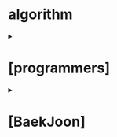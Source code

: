 # algorithm

<details markdown="1">
<summary>

# [programmers]

</summary>

- LV1.

    [서울에서 김서방 찾기](https://programmers.co.kr/learn/courses/30/lessons/12919?language=java)
    
    [소수 찾기](https://programmers.co.kr/learn/courses/30/lessons/12921)

    [문자열 다루기 기본](https://programmers.co.kr/learn/courses/30/lessons/12918)
    
    [최댓값 구하기(SQL)](https://programmers.co.kr/learn/courses/30/lessons/59415)
    
    [모든 레코드 조회하기(SQL)](https://programmers.co.kr/learn/courses/30/lessons/59034)
    
    [두 정수 사이의 합](https://programmers.co.kr/learn/courses/30/lessons/12912)
    
    [평균 구하기](https://programmers.co.kr/learn/courses/30/lessons/12944)
    
    [문자열을 정수로 바꾸기](https://programmers.co.kr/learn/courses/30/lessons/12925)
    
    [완주하지 못한 선수](https://programmers.co.kr/learn/courses/30/lessons/42576)
    
    [이름이 없는 동물의 아이디](https://programmers.co.kr/learn/courses/30/lessons/59039)
    
    [약수의 합](https://programmers.co.kr/learn/courses/30/lessons/12928)
    
    [모의고사](https://programmers.co.kr/learn/courses/30/lessons/42840)
    
    [문자열 내 마음대로 정렬하기](https://programmers.co.kr/learn/courses/30/lessons/12915)
    
    [동물의 아이디와 이름](https://programmers.co.kr/learn/courses/30/lessons/59403)
    
    [역순 정렬하기](https://programmers.co.kr/learn/courses/30/lessons/59035)
    
    [아픈 동물 찾기](https://programmers.co.kr/learn/courses/30/lessons/59036)
    
    [어린 동물 찾기](https://programmers.co.kr/learn/courses/30/lessons/59037)
    
    [여러 기준으로 정렬하기](https://programmers.co.kr/learn/courses/30/lessons/59404)
    
    [상위 n개 레코드](https://programmers.co.kr/learn/courses/30/lessons/59405)
    
    [이름이 있는 동물의 아이디](https://programmers.co.kr/learn/courses/30/lessons/59407)

- LV2.

    [탑](https://programmers.co.kr/learn/courses/30/lessons/42588)

    [주식가격](https://programmers.co.kr/learn/courses/30/lessons/42584)

    [프린터](https://programmers.co.kr/learn/courses/30/lessons/42587)
    
    [가장 큰 수](https://programmers.co.kr/learn/courses/30/lessons/42746)
    
    [124 나라의 숫자](https://programmers.co.kr/learn/courses/30/lessons/12899)
    
    [위장](https://programmers.co.kr/learn/courses/30/lessons/42578)
    
    [중성화 여부 파악하기](https://programmers.co.kr/learn/courses/30/lessons/59409)
    
    [이름에 el이 들어가는 동물찾기](https://programmers.co.kr/learn/courses/30/lessons/59047)
    
    [DATETIME에서 DATE로 형 변환](https://programmers.co.kr/learn/courses/30/lessons/59414)
    
    [최솟값 구하기](https://programmers.co.kr/learn/courses/30/lessons/59038)
    
    [동물 수 구하기](https://programmers.co.kr/learn/courses/30/lessons/59406)
    
- LV3.
    
</details>

<details markdown="1">
<summary>

# [BaekJoon]

</summary>
    
</details>
